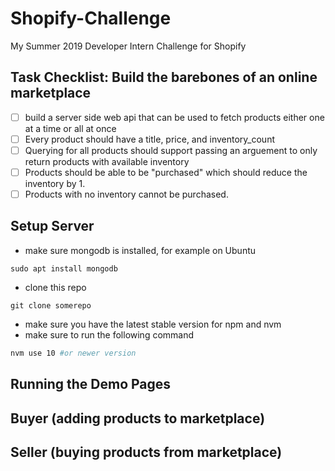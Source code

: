 # Shopify-Challenge
My Summer 2019 Developer Intern Challenge for Shopify

## Task Checklist: Build the barebones of an online marketplace

- [ ] build a server side web api that can be used to fetch products either one at a time or all at once
- [ ] Every product should have a title, price, and inventory\_count
- [ ] Querying for all products should support passing an arguement to only return products with available inventory
- [ ] Products should be able to be "purchased" which should reduce the inventory by 1.
- [ ] Products with no inventory cannot be purchased.

## Setup Server
- make sure mongodb is installed, for example on Ubuntu
```
sudo apt install mongodb
```
- clone this repo
```
git clone somerepo
```
- make sure you have the latest stable version for npm and nvm
- make sure to run the following command
```bash
nvm use 10 #or newer version
```

## Running the Demo Pages

## Buyer (adding products to marketplace)

## Seller (buying products from marketplace)
